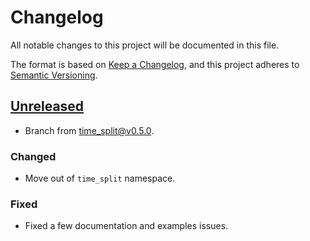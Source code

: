 # Changelog

All notable changes to this project will be documented in this file.

The format is based on [Keep a Changelog](https://keepachangelog.com/en/1.0.0/),
and this project adheres to [Semantic Versioning](https://semver.org/spec/v2.0.0.html).

## [Unreleased]

* Branch from [time_split@v0.5.0](https://github.com/rsundqvist/time-split/blob/v0.5.0/CHANGELOG.md).

### Changed
* Move out of `time_split` namespace.

### Fixed
* Fixed a few documentation and examples issues.

[Unreleased]: https://github.com/rsundqvist/time-fold-explorer/compare/v0.0.0...HEAD
